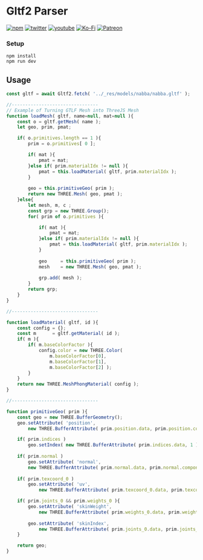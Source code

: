 # Gltf2 Parser

[![npm](https://img.shields.io/badge/Npm-install-blue?style=flat-square&logo=npm)](https://www.npmjs.com/package/gltf2parser)
[![twitter](https://img.shields.io/badge/Twitter-profile-blue?style=flat-square&logo=twitter)](https://twitter.com/SketchpunkLabs)
[![youtube](https://img.shields.io/badge/Youtube-subscribe-red?style=flat-square&logo=youtube)](https://youtube.com/c/sketchpunklabs)
[![Ko-Fi](https://img.shields.io/badge/Ko_Fi-donate-orange?style=flat-square&logo=youtube)](https://ko-fi.com/sketchpunk)
[![Patreon](https://img.shields.io/badge/Patreon-donate-red?style=flat-square&logo=youtube)](https://www.patreon.com/sketchpunk)



### Setup ###

```
npm install
npm run dev
```

## Usage ###

```javascript
const gltf = await Gltf2.fetch( '../_res/models/nabba/nabba.gltf' );

//--------------------------------
// Example of Turning GTLF Mesh into ThreeJS Mesh
function loadMesh( gltf, name=null, mat=null ){
    const o = gltf.getMesh( name );
    let geo, prim, pmat;

    if( o.primitives.length == 1 ){
        prim = o.primitives[ 0 ];

        if( mat ){          
            pmat = mat;
        }else if( prim.materialIdx != null ){
            pmat = this.loadMaterial( gltf, prim.materialIdx );
        }
        
        geo = this.primitiveGeo( prim );
        return new THREE.Mesh( geo, pmat );
    }else{
        let mesh, m, c ;
        const grp = new THREE.Group();
        for( prim of o.primitives ){

            if( mat ){
                pmat = mat;
            }else if( prim.materialIdx != null ){
                pmat = this.loadMaterial( gltf, prim.materialIdx );
            }
        
            geo     = this.primitiveGeo( prim );
            mesh    = new THREE.Mesh( geo, pmat );
            
            grp.add( mesh );
        }
        return grp;
    }
}

//--------------------------------

function loadMaterial( gltf, id ){
    const config = {};
    const m      = gltf.getMaterial( id );
    if( m ){
        if( m.baseColorFactor ){
            config.color = new THREE.Color( 
                m.baseColorFactor[0], 
                m.baseColorFactor[1], 
                m.baseColorFactor[2] );
        }
    }
    return new THREE.MeshPhongMaterial( config );
}

//--------------------------------

function primitiveGeo( prim ){
    const geo = new THREE.BufferGeometry();
    geo.setAttribute( 'position', 
        new THREE.BufferAttribute( prim.position.data, prim.position.componentLen ) );

    if( prim.indices )
        geo.setIndex( new THREE.BufferAttribute( prim.indices.data, 1 ) );
    
    if( prim.normal )
        geo.setAttribute( 'normal', 
        new THREE.BufferAttribute( prim.normal.data, prim.normal.componentLen ) );
    
    if( prim.texcoord_0 )
        geo.setAttribute( 'uv', 
            new THREE.BufferAttribute( prim.texcoord_0.data, prim.texcoord_0.componentLen ) );

    if( prim.joints_0 && prim.weights_0 ){
        geo.setAttribute( 'skinWeight', 
            new THREE.BufferAttribute( prim.weights_0.data, prim.weights_0.componentLen ) );
        
        geo.setAttribute( 'skinIndex',
            new THREE.BufferAttribute( prim.joints_0.data, prim.joints_0.componentLen ) );
    }

    return geo;
}
```